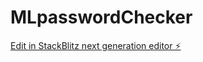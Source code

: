 # MLpasswordChecker

[Edit in StackBlitz next generation editor ⚡️](https://stackblitz.com/~/github.com/ilyxi/MLpasswordChecker)